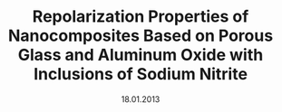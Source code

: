 ---
layout: publication
title: "Repolarization Properties of Nanocomposites Based on Porous Glass and Aluminum Oxide with Inclusions of Sodium Nitrite"
authors: "O. V. Rogazinskayaa, S. D. Milovidova, N. G. Popravko, A. S. Sidorkin, A. A. Naberezhnov, E. V. Grokhotov"
date: 18.01.2013
year: 2013
journal: Ferroelectrics
source: http://www.tandfonline.com/doi/abs/10.1080/00150193.2013.786602
---